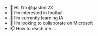 - 👋 Hi, I’m @gastonl23
- 👀 I’m interested in football
- 🌱 I’m currently learning IA
- 💞️ I’m looking to collaborate on Microsoft
- 📫 How to reach me ...

<!---
gastonl23/gastonl23 is a ✨ special ✨ repository because its `README.md` (this file) appears on your GitHub profile.
You can click the Preview link to take a look at your changes.
--->
